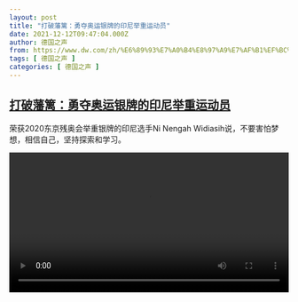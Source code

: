 ```yaml
---
layout: post
title: "打破藩篱：勇夺奥运银牌的印尼举重运动员"
date: 2021-12-12T09:47:04.000Z
author: 德国之声
from: https://www.dw.com/zh/%E6%89%93%E7%A0%B4%E8%97%A9%E7%AF%B1%EF%BC%9A%E5%8B%87%E5%A4%BA%E5%A5%A5%E8%BF%90%E9%93%B6%E7%89%8C%E7%9A%84%E5%8D%B0%E5%B0%BC%E4%B8%BE%E9%87%8D%E8%BF%90%E5%8A%A8%E5%91%98/a-60055349
tags: [ 德国之声 ]
categories: [ 德国之声 ]
---
```

<!--1639302424000-->
[打破藩篱：勇夺奥运银牌的印尼举重运动员](https://www.dw.com/zh/%E6%89%93%E7%A0%B4%E8%97%A9%E7%AF%B1%EF%BC%9A%E5%8B%87%E5%A4%BA%E5%A5%A5%E8%BF%90%E9%93%B6%E7%89%8C%E7%9A%84%E5%8D%B0%E5%B0%BC%E4%B8%BE%E9%87%8D%E8%BF%90%E5%8A%A8%E5%91%98/a-60055349)
------

<div>
<p>荣获2020东京残奥会举重银牌的印尼选手Ni Nengah Widiasih说，不要害怕梦想，相信自己，坚持探索和学习。</small></p><video src="https://tvdownloaddw-a.akamaihd.net/dwtv_video/flv/vdt_zh/2021/bchi211208_001_para_01r_sd_avc.mp4" controls style="width:100%"></video>
</div>
